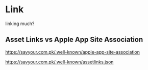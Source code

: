 # Link
linking much?

## Asset Links vs Apple App Site Association

https://savyour.com.pk/.well-known/apple-app-site-association

https://savyour.com.pk/.well-known/assetlinks.json

